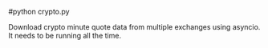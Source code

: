 #python crypto.py

Download crypto minute quote data from multiple exchanges using asyncio.
It needs to be running all the time.
